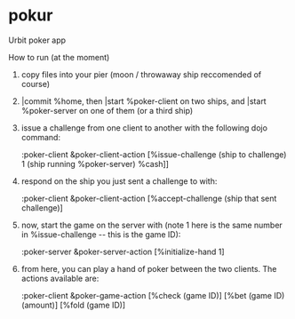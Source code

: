 # pokur
Urbit poker app

How to run (at the moment)
1. copy files into your pier (moon / throwaway ship reccomended of course)
2. |commit %home, then |start %poker-client on two ships, and |start %poker-server on one of them (or a third ship)
3. issue a challenge from one client to another with the following dojo command: 

   :poker-client &poker-client-action [%issue-challenge (ship to challenge) 1 (ship running %poker-server) %cash]]
   
4. respond on the ship you just sent a challenge to with:

   :poker-client &poker-client-action [%accept-challenge (ship that sent challenge)]

5. now, start the game on the server with (note 1 here is the same number in %issue-challenge -- this is the game ID):

   :poker-server &poker-server-action [%initialize-hand 1]
   
6. from here, you can play a hand of poker between the two clients. The actions available are:

   :poker-client &poker-game-action [%check (game ID)]
                                    [%bet (game ID) (amount)]
                                    [%fold (game ID)]
